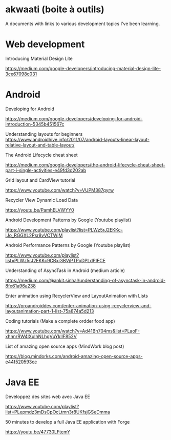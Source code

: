 # akwaati (boite à outils)
A documents with links to various development topics I've been learning.

# Web development

Introducing Material Design Lite

https://medium.com/google-developers/introducing-material-design-lite-3ce67098c031


# Android

Developing for Android

https://medium.com/google-developers/developing-for-android-introduction-5345b451567c

Understanding layouts for beginners
https://www.androidhive.info/2011/07/android-layouts-linear-layout-relative-layout-and-table-layout/

The Android Lifecycle cheat sheet

https://medium.com/google-developers/the-android-lifecycle-cheat-sheet-part-i-single-activities-e49fd3d202ab

Grid layout and CardView tutorial

https://www.youtube.com/watch?v=VUPM387qyrw

Recycler View Dynamic Load Data

https://youtu.be/PamhELVWYY0

Android Development Patterns by Google (Youtube playlist)

https://www.youtube.com/playlist?list=PLWz5rJ2EKKc-lJo_RGGXL2Psr8vVCTWjM

Android Performance Patterns by Google (Youtube playlist)

https://www.youtube.com/playlist?list=PLWz5rJ2EKKc9CBxr3BVjPTPoDPLdPIFCE

Understanding of AsyncTask in Android (medium article)

https://medium.com/@ankit.sinhal/understanding-of-asynctask-in-android-8fe61a96a238

Enter animation using RecyclerView and LayoutAnimation with Lists

https://proandroiddev.com/enter-animation-using-recyclerview-and-layoutanimation-part-1-list-75a874a5d213


Coding tutorials (Make a complete ordder food app)

https://www.youtube.com/watch?v=Ad41Bh704ms&list=PLaoF-xhnnrRW4lXuIhNLhgVuYkIlF852V

List of amazing open source apps (MindWork blog post)

https://blog.mindorks.com/android-amazing-open-source-apps-e44f520593cc


# Java EE

Developpez des sites web avec Java EE

https://www.youtube.com/playlist?list=PLepmdz3mDsCpOcLtmn3r8UKfsjGSeDmma

50 minutes to develop a full Java EE application with Forge

https://youtu.be/47730LFtemY

